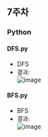 ## 7주차
### Python

#### DFS.py
- DFS
- 결과:  
![image](https://user-images.githubusercontent.com/46733911/137614541-cb528d81-f21e-461f-b97b-3ed207ab2a9e.png)   


#### BFS.py

- BFS  
- 결과:  
![image](https://user-images.githubusercontent.com/46733911/137613920-d43681e0-a5d7-4313-b88b-25dee04ace7e.png)
   
